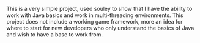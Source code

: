 This is a very simple project, used souley to show that I have the ability to work with Java basics and work in multi-threading environments. This project does not include a working game framework, more an idea for where to start for new developers who only understand the basics of Java and wish to have a base to work from.
